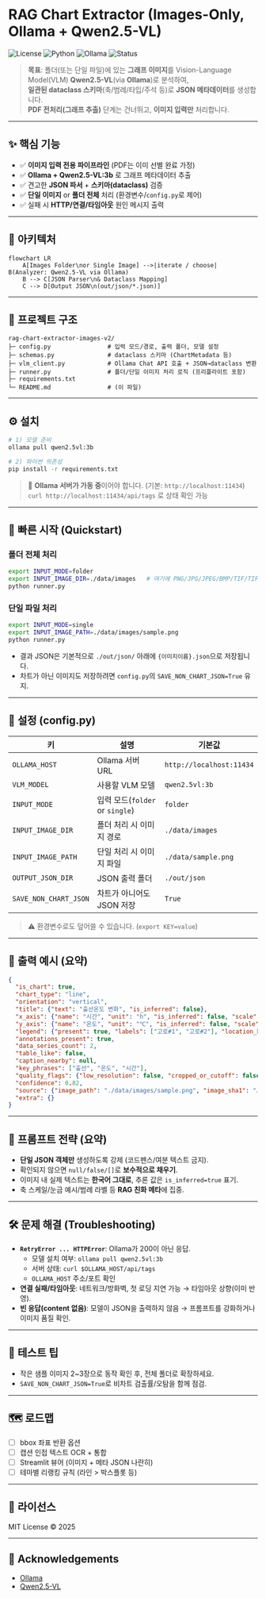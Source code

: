 # RAG Chart Extractor (Images-Only, Ollama + Qwen2.5-VL)

![License](https://img.shields.io/badge/License-MIT-green.svg)
![Python](https://img.shields.io/badge/Python-3.9%2B-blue)
![Ollama](https://img.shields.io/badge/Ollama-qwen2.5--vl-black)
![Status](https://img.shields.io/badge/Status-Active-success)

> **목표**: 폴더(또는 단일 파일)에 있는 **그래프 이미지**를 Vision-Language Model(VLM) **Qwen2.5-VL**(via **Ollama**)로 분석하여,  
> **일관된 dataclass 스키마**(축/범례/타입/주석 등)로 **JSON 메타데이터**를 생성합니다.  
> **PDF 전처리(그래프 추출)** 단계는 건너뛰고, **이미지 입력만** 처리합니다.

---

## ✨ 핵심 기능

- ✅ **이미지 입력 전용 파이프라인** (PDF는 이미 선별 완료 가정)
- ✅ **Ollama + Qwen2.5-VL:3b** 로 그래프 메타데이터 추출
- ✅ 견고한 **JSON 파서** + **스키마(dataclass)** 검증
- ✅ **단일 이미지** or **폴더 전체** 처리 (환경변수/`config.py`로 제어)
- ✅ 실패 시 **HTTP/연결/타임아웃** 원인 메시지 출력

---

## 🧭 아키텍처

```mermaid
flowchart LR
    A[Images Folder\nor Single Image] -->|iterate / choose| B(Analyzer: Qwen2.5-VL via Ollama)
    B --> C[JSON Parser\n& Dataclass Mapping]
    C --> D[Output JSON\n(out/json/*.json)]
```

---

## 📁 프로젝트 구조

```
rag-chart-extractor-images-v2/
├─ config.py                # 입력 모드/경로, 출력 폴더, 모델 설정
├─ schemas.py               # dataclass 스키마 (ChartMetadata 등)
├─ vlm_client.py            # Ollama Chat API 호출 + JSON→dataclass 변환
├─ runner.py                # 폴더/단일 이미지 처리 로직 (프리플라이트 포함)
├─ requirements.txt
└─ README.md                # (이 파일)
```

---

## ⚙️ 설치

```bash
# 1) 모델 준비
ollama pull qwen2.5vl:3b

# 2) 파이썬 의존성
pip install -r requirements.txt
```

> 📝 **Ollama 서버가 가동 중**이어야 합니다. (기본: `http://localhost:11434`)  
> `curl http://localhost:11434/api/tags` 로 상태 확인 가능

---

## 🚀 빠른 시작 (Quickstart)

### 폴더 전체 처리
```bash
export INPUT_MODE=folder
export INPUT_IMAGE_DIR=./data/images   # 여기에 PNG/JPG/JPEG/BMP/TIF/TIFF/WEBP
python runner.py
```

### 단일 파일 처리
```bash
export INPUT_MODE=single
export INPUT_IMAGE_PATH=./data/images/sample.png
python runner.py
```

- 결과 JSON은 기본적으로 `./out/json/` 아래에 `{이미지이름}.json`으로 저장됩니다.
- 차트가 아닌 이미지도 저장하려면 `config.py`의 `SAVE_NON_CHART_JSON=True` 유지.

---

## 🔧 설정 (config.py)

| 키 | 설명 | 기본값 |
|---|---|---|
| `OLLAMA_HOST` | Ollama 서버 URL | `http://localhost:11434` |
| `VLM_MODEL` | 사용할 VLM 모델 | `qwen2.5vl:3b` |
| `INPUT_MODE` | 입력 모드(`folder` or `single`) | `folder` |
| `INPUT_IMAGE_DIR` | 폴더 처리 시 이미지 경로 | `./data/images` |
| `INPUT_IMAGE_PATH` | 단일 처리 시 이미지 파일 | `./data/sample.png` |
| `OUTPUT_JSON_DIR` | JSON 출력 폴더 | `./out/json` |
| `SAVE_NON_CHART_JSON` | 차트가 아니어도 JSON 저장 | `True` |

> ⚠️ 환경변수로도 덮어쓸 수 있습니다. (`export KEY=value`)

---

## 📄 출력 예시 (요약)

```json
{
  "is_chart": true,
  "chart_type": "line",
  "orientation": "vertical",
  "title": {"text": "출선온도 변화", "is_inferred": false},
  "x_axis": {"name": "시간", "unit": "h", "is_inferred": false, "scale": "time", "ticks_examples": ["0", "12", "24"]},
  "y_axis": {"name": "온도", "unit": "℃", "is_inferred": false, "scale": "linear", "ticks_examples": ["1400", "1500"]},
  "legend": {"present": true, "labels": ["고로#1", "고로#2"], "location_hint": "top-right"},
  "annotations_present": true,
  "data_series_count": 2,
  "table_like": false,
  "caption_nearby": null,
  "key_phrases": ["출선", "온도", "시간"],
  "quality_flags": {"low_resolution": false, "cropped_or_cutoff": false, "non_korean_text_present": false, "heavy_watermark": false, "skew_or_perspective": false},
  "confidence": 0.82,
  "source": {"image_path": "./data/images/sample.png", "image_sha1": "…"},
  "extra": {}
}
```

---

## 🧠 프롬프트 전략 (요약)

- **단일 JSON 객체만** 생성하도록 강제 (코드펜스/여분 텍스트 금지).
- 확인되지 않으면 `null/false/[]`로 **보수적으로 채우기**.
- 이미지 내 실제 텍스트는 **한국어 그대로**, 추론 값은 `is_inferred=true` 표기.
- 축 스케일/눈금 예시/범례 라벨 등 **RAG 친화 메타**에 집중.

---

## 🛠️ 문제 해결 (Troubleshooting)

- **`RetryError ... HTTPError`**: Ollama가 200이 아닌 응답.  
  - 모델 설치 여부: `ollama pull qwen2.5vl:3b`  
  - 서버 상태: `curl $OLLAMA_HOST/api/tags`  
  - `OLLAMA_HOST` 주소/포트 확인
- **연결 실패/타임아웃**: 네트워크/방화벽, 첫 로딩 지연 가능 → 타임아웃 상향(이미 반영).
- **빈 응답(content 없음)**: 모델이 JSON을 출력하지 않음 → 프롬프트를 강화하거나 이미지 품질 확인.

---

## 🧪 테스트 팁

- 작은 샘플 이미지 2~3장으로 동작 확인 후, 전체 폴더로 확장하세요.
- `SAVE_NON_CHART_JSON=True`로 비차트 검출률/오탐을 함께 점검.

---

## 🗺️ 로드맵

- [ ] bbox 좌표 반환 옵션
- [ ] 캡션 인접 텍스트 OCR + 통합
- [ ] Streamlit 뷰어 (이미지 + 메타 JSON 나란히)
- [ ] 테마별 리랭킹 규칙 (라인 > 박스플롯 등)

---

## 📜 라이선스

MIT License © 2025

---

## 🙌 Acknowledgements

- [Ollama](https://ollama.com/)
- [Qwen2.5-VL](https://modelscope.cn/models/qwen)
